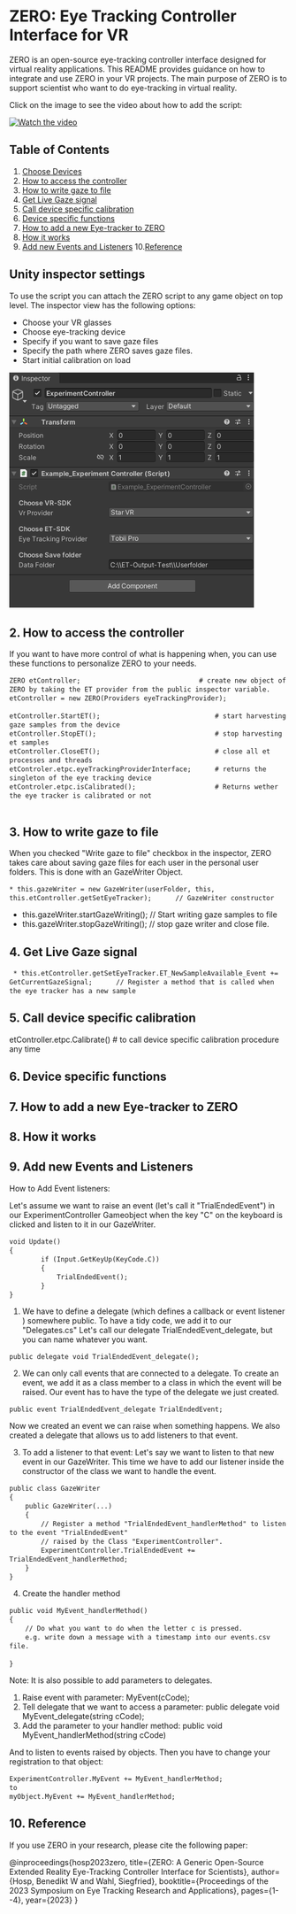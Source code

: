 # ZERO: Eye Tracking Controller Interface for VR

ZERO is an open-source eye-tracking controller interface designed for virtual reality applications. This README provides guidance on how to integrate and use ZERO in your VR projects. The main purpose of ZERO is to support scientist who want to do eye-tracking in virtual reality. 


<!-- blank line -->

Click on the image to see the video about how to add the script:
<!-- blank line -->

[![Watch the video](https://img.youtube.com/vi/k842mTuHbdM/hqdefault.jpg)](https://youtu.be/k842mTuHbdM)

<!-- blank line -->


## Table of Contents
1. [Choose Devices](#1.-eye-tracking-and-vr-devices)
2. [How to access the controller](#2-how-to-access-the-controller)
3. [How to write gaze to file](#3-how-to-write-gaze-to-file)
4. [Get Live Gaze signal](#4-get-live-gaze-signal)
5. [Call device specific calibration](#5-call-device-specific-calibration)
6. [Device specific functions](#6-device-specific-functions)
7. [How to add a new Eye-tracker to ZERO](#6-how-to-add-a-new-eye-tracker-to-zero)
8. [How it works](#7-how-it-works)
9. [Add new Events and Listeners](#9-add-new-events-and-listeners)
10.[Reference](#10-reference)



## Unity inspector settings
To use the script you can attach the ZERO script to any game object on top level.
The inspector view has the following options:
- Choose your VR glasses 
- Choose eye-tracking device
- Specify if you want to save gaze files
- Specify the path where ZERO saves gaze files.
- Start initial calibration on load


![If you choose to use the scripts by attaching them to a game object, you need to specify which VR Headset you use and which EyeTracker.](HowToFiles/ChooseProvider.png "Provider")


## 2. How to access the controller

If you want to have more control of what is happening when, you can use these functions to personalize ZERO to your needs.
```
ZERO etController;								# create new object of ZERO by taking the ET provider from the public inspector variable.
etController = new ZERO(Providers eyeTrackingProvider);		

etController.StartET();								# start harvesting gaze samples from the device
etController.StopET();								# stop harvesting et samples
etController.CloseET();								# close all et processes and threads
etControler.etpc.eyeTrackingProviderInterface;		# returns the singleton of the eye tracking device
etControler.etpc.isCalibrated();					# Returns wether the eye tracker is calibrated or not


```

## 3. How to write gaze to file

When you checked "Write gaze to file" checkbox in the inspector, ZERO takes care about saving gaze files for each user in the personal user folders.
This is done with an GazeWriter Object.

    * this.gazeWriter = new GazeWriter(userFolder, this, this.etController.getSetEyeTracker);      // GazeWriter constructor

   * this.gazeWriter.startGazeWriting();                                                          // Start writing gaze samples to file
   * this.gazeWriter.stopGazeWriting();                                                           // stop gaze writer and close file.

## 4. Get Live Gaze signal

     * this.etController.getSetEyeTracker.ET_NewSampleAvailable_Event += GetCurrentGazeSignal;      // Register a method that is called when the eye tracker has a new sample


## 5. Call device specific calibration

etController.etpc.Calibrate()		# to call device specific calibration procedure any time

## 6. Device specific functions


## 7. How to add a new Eye-tracker to ZERO

## 8. How it works



## 9. Add new Events and Listeners

How to Add Event listeners:

Let's assume we want to raise an event (let's call it "TrialEndedEvent") in our ExperimentController 
Gameobject when the key "C" on the keyboard is clicked and listen to it in our GazeWriter.

```
void Update()
{
		if (Input.GetKeyUp(KeyCode.C))
		{
			TrialEndedEvent();
		}
}
```

1. We have to define a delegate (which defines a callback or event listener ) somewhere public. 
To have a tidy code, we add it to our "Delegates.cs"
Let's call our delegate TrialEndedEvent_delegate, but you can name whatever you want.

```
public delegate void TrialEndedEvent_delegate();
```

2. We can only call events that are connected to a delegate. To create an event, 
we add it as a class member to a class in which the event will be raised.
Our event has to have the type of the delegate we just created.

```
public event TrialEndedEvent_delegate TrialEndedEvent;
```

Now we created an event we can raise when something happens.
We also created a delegate that allows us to add listeners to that event.

3. To add a listener to that event: Let's say we want to listen to that new event in our GazeWriter.
This time we have to add our listener inside the constructor of the class we want to handle the event.

```
public class GazeWriter
{
	public GazeWriter(...)
	{
		// Register a method "TrialEndedEvent_handlerMethod" to listen to the event "TrialEndedEvent"
		// raised by the Class "ExperimentController".
		ExperimentController.TrialEndedEvent += TrialEndedEvent_handlerMethod;
	}
}
```
4. Create the handler method

```
public void MyEvent_handlerMethod()
{
	// Do what you want to do when the letter c is pressed.
	e.g. write down a message with a timestamp into our events.csv file.
	
}
```


Note: It is also possible to add parameters to delegates.

1. Raise event with parameter: MyEvent(cCode);
2. Tell delegate that we want to access a parameter: public delegate void MyEvent_delegate(string cCode);
3. Add the parameter to your handler method: public void MyEvent_handlerMethod(string cCode)

And to listen to events raised by objects. Then you have to change your registration to that object:

```
ExperimentController.MyEvent += MyEvent_handlerMethod;
to
myObject.MyEvent += MyEvent_handlerMethod;
```

## 10. Reference

If you use ZERO in your research, please cite the following paper: 

@inproceedings{hosp2023zero,
  title={ZERO: A Generic Open-Source Extended Reality Eye-Tracking Controller Interface for Scientists},
  author={Hosp, Benedikt W and Wahl, Siegfried},
  booktitle={Proceedings of the 2023 Symposium on Eye Tracking Research and Applications},
  pages={1--4},
  year={2023}
}